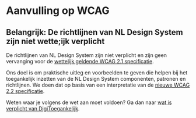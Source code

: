 # Aanvulling op WCAG

## Belangrijk: De richtlijnen van NL Design System zijn niet wette;ijk verplicht

De richtlijnen van NL Design System zijn niet verplicht en zijn geen vervanging voor de [wettelijk geldende WCAG 2.1 specificatie](https://www.w3.org/TR/WCAG21/).

Ons doel is om praktische uitleg en voorbeelden te geven die helpen bij het toegankelijk inzetten van de NL Design System componenten, patronen en richtlijnen. We doen dat op basis van een interpretatie van de [nieuwe WCAG 2.2 specificatie](https://www.w3.org/TR/WCAG22/).

Weten waar je volgens de wet aan moet voldoen? Ga dan naar [wat is verplicht van DigiToegankelijk](https://www.digitoegankelijk.nl/wetgeving/wat-is-verplicht).
